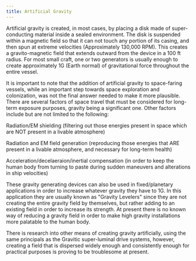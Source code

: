 ```yaml
---
title: Artificial Gravity
---
```


Artificial gravity is created, in most cases, by placing a disk made of
super-conducting material inside a sealed environment. The disk is suspended
within a magnetic field so that it can not touch any portion of its casing, and
then spun at extreme velocities (Approximately 130,000 RPM). This creates a
gravito-magnetic field that extends outward from the device in a 100 ft radius.
For most small craft, one or two generators is usually enough to create
approximately 1G (Earth normal) of gravitational force throughout the entire
vessel.

It is important to note that the addition of artificial gravity to space-faring
vessels, while an important step towards space exploration and colonization, was
not the final answer needed to make it more plausible. There are several factors
of space travel that must be considered for long-term exposure purposes, gravity
being a significant one. Other factors include but are not limited to the
following:

Radiation/EM shielding (filtering out those energies present in space which are
NOT present in a livable atmosphere)

Radiation and EM field generation (reproducing those energies that ARE present
in a livable atmosphere, and necessary for long-term health)

Acceleration/decelaeraion/inertial compensation (in order to keep the human body
from turning to paste during sudden maneuvers and alterations in ship
velocities)

These gravity generating devices can also be used in fixed/planetary
applications in order to increase whatever gravity they have to 1G. In this
application they are usually known as "Gravity Levelers" since they are not
creating the entire gravity field by themselves, but rather adding to an
existing field in order to increase its strength. At present there is no known
way of reducing a gravity field in order to make high gravity installations more
palatable to the human body.

There is research into other means of creating gravity artificially, using the
same principals as the Gravitic super-luminal drive systems, however, creating a
field that is dispersed widely enough and consistently enough for practical
purposes is proving to be troublesome at present.
